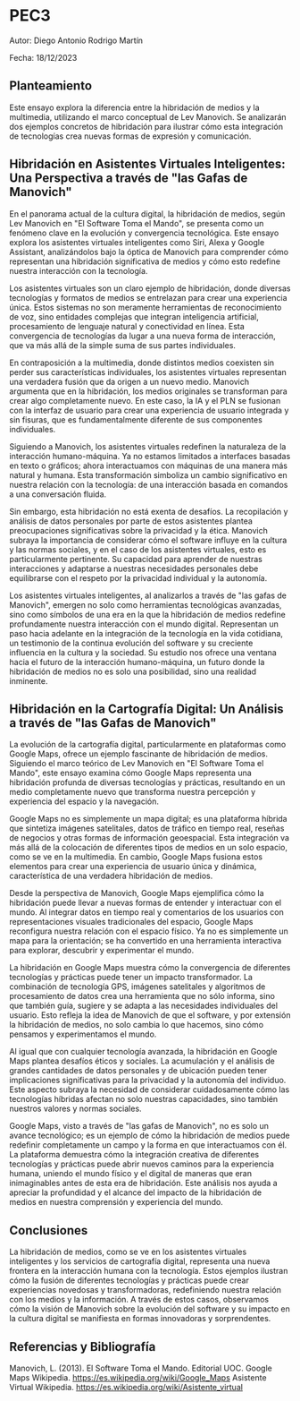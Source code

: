 # PEC3

Autor: Diego Antonio Rodrigo Martín

Fecha: 18/12/2023

## Planteamiento

Este ensayo explora la diferencia entre la hibridación de medios y la multimedia, utilizando el marco conceptual de Lev Manovich. Se analizarán dos ejemplos concretos de hibridación para ilustrar cómo esta integración de tecnologías crea nuevas formas de expresión y comunicación.

## Hibridación en Asistentes Virtuales Inteligentes: Una Perspectiva a través de "las Gafas de Manovich"

En el panorama actual de la cultura digital, la hibridación de medios, según Lev Manovich en "El Software Toma el Mando", se presenta como un fenómeno clave en la evolución y convergencia tecnológica. Este ensayo explora los asistentes virtuales inteligentes como Siri, Alexa y Google Assistant, analizándolos bajo la óptica de Manovich para comprender cómo representan una hibridación significativa de medios y cómo esto redefine nuestra interacción con la tecnología.

Los asistentes virtuales son un claro ejemplo de hibridación, donde diversas tecnologías y formatos de medios se entrelazan para crear una experiencia única. Estos sistemas no son meramente herramientas de reconocimiento de voz, sino entidades complejas que integran inteligencia artificial, procesamiento de lenguaje natural y conectividad en línea. Esta convergencia de tecnologías da lugar a una nueva forma de interacción, que va más allá de la simple suma de sus partes individuales.

En contraposición a la multimedia, donde distintos medios coexisten sin perder sus características individuales, los asistentes virtuales representan una verdadera fusión que da origen a un nuevo medio. Manovich argumenta que en la hibridación, los medios originales se transforman para crear algo completamente nuevo. En este caso, la IA y el PLN se fusionan con la interfaz de usuario para crear una experiencia de usuario integrada y sin fisuras, que es fundamentalmente diferente de sus componentes individuales.

Siguiendo a Manovich, los asistentes virtuales redefinen la naturaleza de la interacción humano-máquina. Ya no estamos limitados a interfaces basadas en texto o gráficos; ahora interactuamos con máquinas de una manera más natural y humana. Esta transformación simboliza un cambio significativo en nuestra relación con la tecnología: de una interacción basada en comandos a una conversación fluida.

Sin embargo, esta hibridación no está exenta de desafíos. La recopilación y análisis de datos personales por parte de estos asistentes plantea preocupaciones significativas sobre la privacidad y la ética. Manovich subraya la importancia de considerar cómo el software influye en la cultura y las normas sociales, y en el caso de los asistentes virtuales, esto es particularmente pertinente. Su capacidad para aprender de nuestras interacciones y adaptarse a nuestras necesidades personales debe equilibrarse con el respeto por la privacidad individual y la autonomía.

Los asistentes virtuales inteligentes, al analizarlos a través de "las gafas de Manovich", emergen no solo como herramientas tecnológicas avanzadas, sino como símbolos de una era en la que la hibridación de medios redefine profundamente nuestra interacción con el mundo digital. Representan un paso hacia adelante en la integración de la tecnología en la vida cotidiana, un testimonio de la continua evolución del software y su creciente influencia en la cultura y la sociedad. Su estudio nos ofrece una ventana hacia el futuro de la interacción humano-máquina, un futuro donde la hibridación de medios no es solo una posibilidad, sino una realidad inminente.


## Hibridación en la Cartografía Digital: Un Análisis a través de "las Gafas de Manovich"

La evolución de la cartografía digital, particularmente en plataformas como Google Maps, ofrece un ejemplo fascinante de hibridación de medios. Siguiendo el marco teórico de Lev Manovich en "El Software Toma el Mando", este ensayo examina cómo Google Maps representa una hibridación profunda de diversas tecnologías y prácticas, resultando en un medio completamente nuevo que transforma nuestra percepción y experiencia del espacio y la navegación.

Google Maps no es simplemente un mapa digital; es una plataforma híbrida que sintetiza imágenes satelitales, datos de tráfico en tiempo real, reseñas de negocios y otras formas de información geoespacial. Esta integración va más allá de la colocación de diferentes tipos de medios en un solo espacio, como se ve en la multimedia. En cambio, Google Maps fusiona estos elementos para crear una experiencia de usuario única y dinámica, característica de una verdadera hibridación de medios.

Desde la perspectiva de Manovich, Google Maps ejemplifica cómo la hibridación puede llevar a nuevas formas de entender y interactuar con el mundo. Al integrar datos en tiempo real y comentarios de los usuarios con representaciones visuales tradicionales del espacio, Google Maps reconfigura nuestra relación con el espacio físico. Ya no es simplemente un mapa para la orientación; se ha convertido en una herramienta interactiva para explorar, descubrir y experimentar el mundo.

La hibridación en Google Maps muestra cómo la convergencia de diferentes tecnologías y prácticas puede tener un impacto transformador. La combinación de tecnología GPS, imágenes satelitales y algoritmos de procesamiento de datos crea una herramienta que no sólo informa, sino que también guía, sugiere y se adapta a las necesidades individuales del usuario. Esto refleja la idea de Manovich de que el software, y por extensión la hibridación de medios, no solo cambia lo que hacemos, sino cómo pensamos y experimentamos el mundo.

Al igual que con cualquier tecnología avanzada, la hibridación en Google Maps plantea desafíos éticos y sociales. La acumulación y el análisis de grandes cantidades de datos personales y de ubicación pueden tener implicaciones significativas para la privacidad y la autonomía del individuo. Este aspecto subraya la necesidad de considerar cuidadosamente cómo las tecnologías híbridas afectan no solo nuestras capacidades, sino también nuestros valores y normas sociales.

Google Maps, visto a través de "las gafas de Manovich", no es solo un avance tecnológico; es un ejemplo de cómo la hibridación de medios puede redefinir completamente un campo y la forma en que interactuamos con él. La plataforma demuestra cómo la integración creativa de diferentes tecnologías y prácticas puede abrir nuevos caminos para la experiencia humana, uniendo el mundo físico y el digital de maneras que eran inimaginables antes de esta era de hibridación. Este análisis nos ayuda a apreciar la profundidad y el alcance del impacto de la hibridación de medios en nuestra comprensión y experiencia del mundo.


## Conclusiones

La hibridación de medios, como se ve en los asistentes virtuales inteligentes y los servicios de cartografía digital, representa una nueva frontera en la interacción humana con la tecnología. Estos ejemplos ilustran cómo la fusión de diferentes tecnologías y prácticas puede crear experiencias novedosas y transformadoras, redefiniendo nuestra relación con los medios y la información. A través de estos casos, observamos cómo la visión de Manovich sobre la evolución del software y su impacto en la cultura digital se manifiesta en formas innovadoras y sorprendentes.

## Referencias y Bibliografía
Manovich, L. (2013). El Software Toma el Mando. Editorial UOC.
Google Maps Wikipedia. <https://es.wikipedia.org/wiki/Google_Maps>
Asistente Virtual Wikipedia. <https://es.wikipedia.org/wiki/Asistente_virtual>
